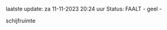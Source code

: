laatste update: 
za 11-11-2023 20:24   uur 
Status: FAALT - geel - 
<div class="service Y">schijfruimte</div>